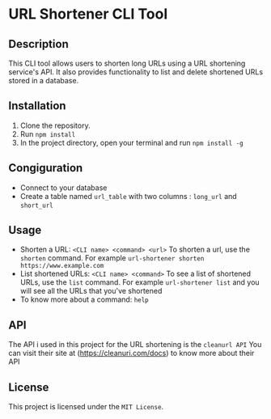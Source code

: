 # URL Shortener CLI Tool

## Description

This CLI tool allows users to shorten long URLs using a URL shortening service's API. It also provides functionality to list and delete shortened URLs stored in a database.

## Installation

1. Clone the repository.
2. Run `npm install `
3. In the project directory, open your terminal and run `npm install -g `

## Congiguration

- Connect to your database
- Create a table named `url_table` with two columns : `long_url` and `short_url`

## Usage

- Shorten a URL: `<CLI name> <command> <url>`
  To shorten a url, use the `shorten` command.
  For example `url-shortener shorten https://www.example.com`
- List shortened URLs: `<CLI name> <command>`
  To see a list of shortened URLs, use the `list` command.
  For example `url-shortener list` and you will see all the URLs that you've shortened
- To know more about a command: `help`

## API

The API i used in this project for the URL shortening is the `cleanurl API`
You can visit their site at (https://cleanuri.com/docs) to know more about their API

## License

This project is licensed under the `MIT License`.
